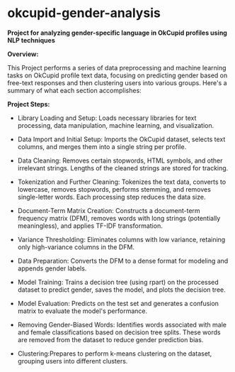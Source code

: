 # okcupid-gender-analysis
**Project for analyzing gender-specific language in OkCupid profiles using NLP techniques**

**Overview:**

This Project performs a series of data preprocessing and machine learning tasks on OkCupid profile text data, focusing on predicting gender based on free-text responses and then clustering users into various groups. Here's a summary of what each section accomplishes:

**Project Steps:**

* Library Loading and Setup: Loads necessary libraries for text processing, data manipulation, machine learning, and visualization.

* Data Import and Initial Setup: Imports the OkCupid dataset, selects text columns, and merges them into a single string per profile.

* Data Cleaning: Removes certain stopwords, HTML symbols, and other irrelevant strings. Lengths of the cleaned strings are stored for tracking.

* Tokenization and Further Cleaning: Tokenizes the text data, converts to lowercase, removes stopwords, performs stemming, and removes single-letter words. Each processing step reduces the data size.

* Document-Term Matrix Creation: Constructs a document-term frequency matrix (DFM), removes words with long strings (potentially meaningless), and applies TF-IDF transformation.

* Variance Thresholding: Eliminates columns with low variance, retaining only high-variance columns in the DFM.

* Data Preparation: Converts the DFM to a dense format for modeling and appends gender labels.

* Model Training: Trains a decision tree (using rpart) on the processed dataset to predict gender, saves the model, and plots the decision tree.

* Model Evaluation: Predicts on the test set and generates a confusion matrix to evaluate the model's performance.

* Removing Gender-Biased Words: Identifies words associated with male and female classifications based on decision tree splits. These words are removed from the dataset to reduce gender prediction bias.

* Clustering:Prepares to perform k-means clustering on the dataset, grouping users into different clusters.


